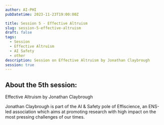 ```yaml
---
author: AI-PHI
pubDatetime: 2023-11-23T19:00:00Z

title: Session 5 - Effective Altruism
slug: session-5-effective-altruism
draft: false
tags:
  - Session
  - Effective Altruism
  - AI Safety
  - other
description: Session on Effective Altruism by Jonathan Claybrough
session: true
---
```


## About the 5th session:

Effective Altruism by Jonathan Claybrough

Jonathan Claybrough is part of the AI & Safety pole of Effiscience, an ENS-led association which aims at promoting research with high impact on the most pressing challenges of our times.

<!-- PDF: AI-PHI-5-Effective Altruism, AI Safety.pdf | title: Presentation on Effective Altruism by Jonathan Claybrough | type: presentation -->
